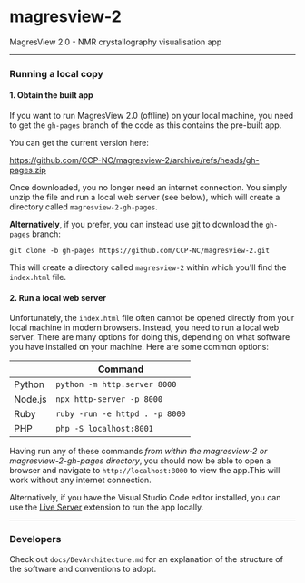# magresview-2
MagresView 2.0 - NMR crystallography visualisation app

---
### Running a local copy


#### 1. Obtain the built app

If you want to run MagresView 2.0 (offline) on your local machine, you need to get the `gh-pages` branch of the code as this contains the pre-built app. 

You can get the current version here:

https://github.com/CCP-NC/magresview-2/archive/refs/heads/gh-pages.zip

Once downloaded, you no longer need an internet connection. You simply unzip the file and run a local web server (see below), which will create a directory called `magresview-2-gh-pages`.

**Alternatively**, if you prefer, you can instead use [git](https://github.com/git-guides/install-git) to download the `gh-pages` branch:

`git clone -b gh-pages https://github.com/CCP-NC/magresview-2.git`
 
This will create a directory called `magresview-2` within which you'll find the `index.html` file.

#### 2. Run a local web server

Unfortunately, the `index.html` file often cannot be opened directly from your local machine in modern browsers. Instead, you need to run a local web server. There are many options for doing this, depending on what software you have installed on your machine. Here are some common options:

|         | Command                        |
| ------- | ------------------------------ |
| Python  | `python -m http.server 8000`   |
| Node.js | `npx http-server -p 8000`      |
| Ruby    | `ruby -run -e httpd . -p 8000` |
| PHP     | `php -S localhost:8001`        |


Having run any of these commands *from within the magresview-2 or magresview-2-gh-pages directory*, you should now be able to open a browser and navigate to `http://localhost:8000` to view the app.This will work without any internet connection.

Alternatively, if you have the Visual Studio Code editor installed, you can use the [Live Server](https://marketplace.visualstudio.com/items?itemName=ritwickdey.LiveServer) extension to run the app locally.




---
### Developers

Check out `docs/DevArchitecture.md` for an explanation of the structure of the software and conventions to adopt.
